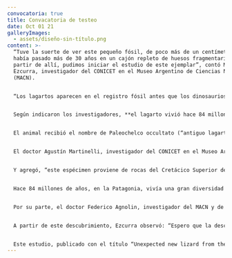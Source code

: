 ```yaml
---
convocatoria: true
title: Convacatoria de testeo
date: Oct 01 21
galleryImages:
  - assets/diseño-sin-título.png
content: >-
  “Tuve la suerte de ver este pequeño fósil, de poco más de un centímetro, que
  había pasado más de 30 años en un cajón repleto de huesos fragmentarios. A
  partir de allí, pudimos iniciar el estudio de este ejemplar”, contó Martín
  Ezcurra, investigador del CONICET en el Museo Argentino de Ciencias Naturales
  (MACN).


  “Los lagartos aparecen en el registro fósil antes que los dinosaurios, pero es mucho más difícil encontrar sus restos fósiles en rocas mesozoicas”, comentó el especialista y autor principal de este estudio publicado en la propia revista del MACN.


  Según indicaron los investigadores, **el lagarto vivió hace 84 millones de años en la Patagonia. Su cráneo fue hallado en la ciudad de Neuquén y además se estima que en vida alcanzó unos 25 centímetros de longitud.**


  El animal recibió el nombre de Paleochelco occultato (“antiguo lagarto oculto”) por haberse mantenido inadvertido, oculto a los ojos de los investigadores, durante décadas, en uno de los cajones repletos de fósiles del Museo Argentino de Ciencias Naturales.


  El doctor Agustín Martinelli, investigador del CONICET en el Museo Argentino de Ciencias Naturales (MACN), destacó: “Paleochelco occultato es el primer lagarto terrestre en ser nominado científicamente del Mesozoico de Argentina, es decir, del tiempo en que vivieron los dinosaurios terrestres”.


  Y agregó, “este espécimen proviene de rocas del Cretácico Superior de la Formación Bajo de la Carpa, expuestas en el Campus de la Universidad Nacional del Comahue, al norte de la Ciudad de Neuquén, en un yacimiento que se conoce hace más de 100 años y en donde se ha encontrado una gran variedad de dinosaurios, cocodrilos y serpientes”.


  Hace 84 millones de años, en la Patagonia, vivía una gran diversidad de dinosaurios, cocodrilos y otros reptiles (tortugas, tuataras, serpientes). En el registro fósil, se conocía una gran variedad de estos animales, pero, curiosamente, hasta ahora, no se había hallado ninguna de las especies de pequeños lagartos que debían estar presentes en ese ecosistema.


  Por su parte, el doctor Federico Agnolin, investigador del MACN y de la Fundación Azara, observó que “hace unos 84 millones de años, la Patagonia era muy distinta a lo que conocemos hoy en día, la enorme estepa, el enorme desierto que conocemos actualmente, en ese momento, era una superficie cubierta de bosques, de lagunas y, ahí, abundaba una gran diversidad de animales”.


  A partir de este descubrimiento, Ezcurra observó: “Espero que la descripción de Paleochelco incentive la búsqueda y estudio de más restos de lagartos terrestres en Argentina y en otras regiones que formaban el supercontinente de Gondwana durante el Mesozoico”


  Este estudio, publicado con el título “Unexpected new lizard from the Late Cretaceous of southern South America sheds light on Gondwanan squamate diversity”, puede ser consultado de manera virtual.
---
```

